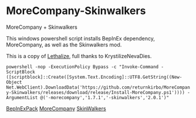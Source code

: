 # MoreCompany-Skinwalkers
MoreCompany + Skinwalkers

This windows powershell script installs BepInEx dependency, MoreCompany, as well as the Skinwalkers mod. 

This is a copy of [Lethalize](https://github.com/KrystilizeNevaDies/Lethalize), full thanks to KrystilizeNevaDies.

``
powershell -nop -ExecutionPolicy Bypass -c "Invoke-Command -ScriptBlock ([scriptblock]::Create([System.Text.Encoding]::UTF8.GetString((New-Object Net.WebClient).DownloadData('https://github.com/returnkirbo/MoreCompany-Skinwalkers/releases/download/release/Install-MoreCompany.ps1')))) -ArgumentList @('-morecompany','1.7.1','-skinwalkers','2.0.1')"
``

[BepInExPack](https://thunderstore.io/c/lethal-company/p/BepInEx/BepInExPack/)
[MoreCompany](https://thunderstore.io/c/lethal-company/p/notnotnotswipez/MoreCompany/)
[SkinWalkers](https://thunderstore.io/c/lethal-company/p/RugbugRedfern/Skinwalkers/)
